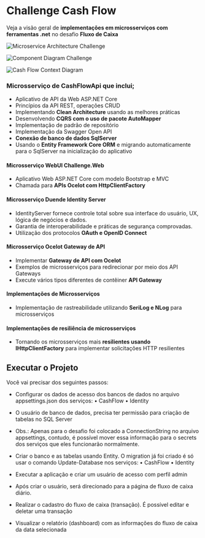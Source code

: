 # Challenge Cash Flow
Veja a visão geral de **implementações em microsserviços com ferramentas .net** no desafio **Fluxo de Caixa**

![Microservice Architecture Challenge](https://github.com/ffm2010/ChallengeCashFlow/assets/12517014/c1a74b64-27ee-444c-bdc8-9ab117c3d8c6)


![Component Diagram Challenge](https://github.com/ffm2010/ChallengeCashFlow/assets/12517014/9ecfd37d-396f-40f7-97b7-bcc6fe0c5347)


![Cash Flow Context Diagram](https://github.com/ffm2010/ChallengeCashFlow/assets/12517014/21eac0b4-f6a9-477e-89b1-5a46fa9c6179)


### Microsserviço de CashFlowApi que inclui;
* Aplicativo de API da Web ASP.NET Core
* Princípios da API REST, operações CRUD
* Implementando **Clean Architecture** usando as melhores práticas
* Desenvolvendo **CQRS com o uso de pacote AutoMapper**
* Implementação de padrão de repositório
* Implementação da Swagger Open API
* **Conexão de banco de dados SqlServer** 
* Usando o **Entity Framework Core ORM** e migrando automaticamente para o SqlServer na inicialização do aplicativo

#### Microsserviço WebUI Challenge.Web
* Aplicativo Web ASP.NET Core com modelo Bootstrap e MVC
* Chamada para **APIs Ocelot com HttpClientFactory**

#### Microsserviço Duende Identity Server 
* IdentityServer fornece controle total sobre sua interface do usuário, UX, lógica de negócios e dados.
* Garantia de interoperabilidade e práticas de segurança comprovadas.
* Utilização dos protocolos **OAuth e OpenID Connect**

#### Microsserviço Ocelot Gateway de API
* Implementar **Gateway de API com Ocelot**
* Exemplos de microsserviços para redirecionar por meio dos API Gateways
* Execute vários tipos diferentes de contêiner **API Gateway**

#### Implementações de Microsserviços
* Implementação de rastreabilidade utilizando **SeriLog e NLog** para microsserviços

#### Implementações de resiliência de microsserviços
* Tornando os microsserviços mais **resilientes usando IHttpClientFactory** para implementar solicitações HTTP resilientes

## Executar o Projeto
Você vai precisar dos seguintes passos:
* Configurar os dados de acesso dos bancos de dados no arquivo appsettings.json dos serviços:
    •	CashFlow
    •	Identity

* O usuário de banco de dados, precisa ter permissão para criação de tabelas no SQL Server
* Obs.: Apenas para o desafio foi colocado a ConnectionString no arquivo appsettings, contudo, é possível mover essa informação para o secrets dos serviços que eles funcionarão normalmente.
* Criar o banco e as tabelas usando Entity. O migration já foi criado é só usar o comando Update-Database nos serviços:
    •	CashFlow
    •	Identity
* Executar a aplicação e criar um usuário de acesso com perfil admin
* Após criar o usuário, será direcionado para a página de fluxo de caixa diário. 
* Realizar o cadastro do fluxo de caixa (transação). É possível editar e deletar uma transação
* Visualizar o relatório (dashboard) com as informações do fluxo de caixa da data selecionada


